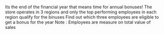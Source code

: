 Its the end of the financial year that means time for annual bonuses!
The store operates in 3 regions and only the top performing employees in each region qualify for the binuses
Find out which three employees are eligible to get a bonus for the year
Note : Employees are measure on total value of sales
